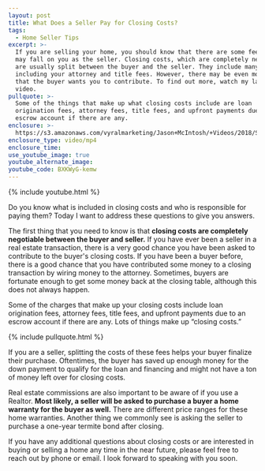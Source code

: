 ```yaml
---
layout: post
title: What Does a Seller Pay for Closing Costs?
tags:
  - Home Seller Tips
excerpt: >-
  If you are selling your home, you should know that there are some fees which
  may fall on you as the seller. Closing costs, which are completely negotiable,
  are usually split between the buyer and the seller. They include many fees
  including your attorney and title fees. However, there may be even more costs
  that the buyer wants you to contribute. To find out more, watch my latest
  video.
pullquote: >-
  Some of the things that make up what closing costs include are loan
  origination fees, attorney fees, title fees, and upfront payments due to an
  escrow account if there are any.
enclosure: >-
  https://s3.amazonaws.com/vyralmarketing/Jason+McIntosh/+Videos/2018/Savannah+Real+Estate+Agent-+Closing+Costs.mp4
enclosure_type: video/mp4
enclosure_time:
use_youtube_image: true
youtube_alternate_image:
youtube_code: BXKWyG-kemw
---
```


{% include youtube.html %}

Do you know what is included in closing costs and who is responsible for paying them? Today I want to address these questions to give you answers.

The first thing that you need to know is that **closing costs are completely negotiable between the buyer and seller.** If you have ever been a seller in a real estate transaction, there is a very good chance you have been asked to contribute to the buyer's closing costs. If you have been a buyer before, there is a good chance that you have contributed some money to a closing transaction by wiring money to the attorney. Sometimes, buyers are fortunate enough to get some money back at the closing table, although this does not always happen.

Some of the charges that make up your closing costs include loan origination fees, attorney fees, title fees, and upfront payments due to an escrow account if there are any. Lots of things make up “closing costs.”

{% include pullquote.html %}

If you are a seller, splitting the costs of these fees helps your buyer finalize their purchase. Oftentimes, the buyer has saved up enough money for the down payment to qualify for the loan and financing and might not have a ton of money left over for closing costs.

Real estate commissions are also important to be aware of if you use a Realtor. **Most likely, a seller will be asked to purchase a buyer a home warranty for the buyer as well.** There are different price ranges for these home warranties. Another thing we commonly see is asking the seller to purchase a one-year termite bond after closing.

If you have any additional questions about closing costs or are interested in buying or selling a home any time in the near future, please feel free to reach out by phone or email. I look forward to speaking with you soon.<br>&nbsp;